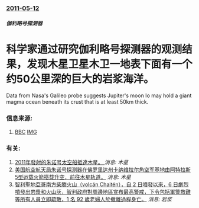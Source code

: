 ### [2011-05-12](/news/2011/05/12/index.md)

##### 伽利略号探测器
# 科学家通过研究伽利略号探测器的观测结果，发现木星卫星木卫一地表下面有一个约50公里深的巨大的岩浆海洋。

Data from Nasa's Galileo probe suggests Jupiter's moon Io may hold a giant magma ocean beneath its crust that is at least 50km thick.


### 信息来源:

1. [BBC](http://www.bbc.co.uk/news/science-environment-13378864) [IMG](https://ichef.bbci.co.uk/news/1024/media/images/52682000/jpg/_52682410_jup6.jpg)

### 有关:

1. [2011年發射的朱诺号太空船抵達木星。 ](/zh/news/2016/07/5/2011年發射的朱诺号太空船抵達木星.md) _消息: 木星_
2. [ 美国航空航天局朱诺号探测器在佛罗里达州卡纳维拉尔角空军基地由阿特拉斯5型运载火箭搭载升空，前往木星轨道。](/zh/news/2011/08/5/美国航空航天局朱诺号探测器在佛罗里达州卡纳维拉尔角空军基地由阿特拉斯5型运载火箭搭载升空-前往木星轨道.md) _消息: 木星_
3. [智利聖地亞哥南方柴滕火山（volcán Chaitén），自 2 日噴發以來，6 日劇烈噴發出岩漿和火山灰，智利政府對周邊地區宣布最高警戒，下令包括軍警救難等所有人員立即疏散，1 名 92 歲老婦人於撤離過程身亡。](/zh/news/2008/05/6/智利聖地亞哥南方柴滕火山-volcán-Chaitén-自-2-日噴發以來-6-日劇烈噴發出岩漿和火山灰-智利政府對周.md) _消息: 岩浆_
